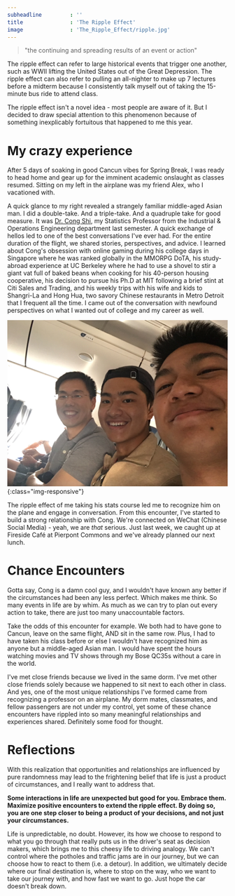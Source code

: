 ```yaml
---
subheadline         : ''
title               : 'The Ripple Effect'
image        		: 'The_Ripple_Effect/ripple.jpg'
---
```


> "the continuing and spreading results of an event or action"

The ripple effect can refer to large historical events that trigger one another, such as WWII lifting the United States out of the Great Depression. The ripple effect can also refer to pulling an all-nighter to make up 7 lectures before a midterm because I consistently talk myself out of taking the 15-minute bus ride to attend class.

<!--more-->

The ripple effect isn't a novel idea - most people are aware of it. But I decided to draw special attention to this phenomenon because of something inexplicably fortuitous that happened to me this year.

# My crazy experience

After 5 days of soaking in good Cancun vibes for Spring Break, I was ready to head home and gear up for the imminent academic onslaught as classes resumed. Sitting on my left in the airplane was my friend Alex, who I vacationed with.

A quick glance to my right revealed a strangely familiar middle-aged Asian man. I did a double-take. And a triple-take. And a quadruple take for good measure. It was [Dr. Cong Shi][1], my Statistics Professor from the Industrial & Operations Engineering department last semester. A quick exchange of hellos led to one of the best conversations I've ever had. For the entire duration of the flight, we shared stories, perspectives, and advice. I learned about Cong's obsession with online gaming during his college days in Singapore where he was ranked globally in the MMORPG DoTA, his study-abroad experience at UC Berkeley where he had to use a shovel to stir a giant vat full of baked beans when cooking for his 40-person housing cooperative, his decision to pursue his Ph.D at MIT following a brief stint at Citi Sales and Trading, and his weekly trips with his wife and kids to Shangri-La and Hong Hua, two savory Chinese restaurants in Metro Detroit that I frequent all the time. I came out of the conversation with newfound perspectives on what I wanted out of college and my career as well.

![Cong, Shui, and Zhang](../images/The_Ripple_Effect/cong.JPG){:class="img-responsive"}

The ripple effect of me taking his stats course led me to recognize him on the plane and engage in conversation. From this encounter, I've started to build a strong relationship with Cong. We're connected on WeChat (Chinese Social Media) - yeah, we are *that* serious. Just last week, we caught up at Fireside Café at Pierpont Commons and we've already planned our next lunch. 

# Chance Encounters

Gotta say, Cong is a damn cool guy, and I wouldn't have known any better if the circumstances had been any less perfect. Which makes me think. So many events in life are by whim. As much as we can try to plan out every action to take, there are just too many unaccountable factors.

Take the odds of this encounter for example. We both had to have gone to Cancun, leave on the same flight, AND sit in the same row. Plus, I had to have taken his class before or else I wouldn't have recognized him as anyone but a middle-aged Asian man. I would have spent the hours watching movies and TV shows through my Bose QC35s without a care in the world.

I've met close friends because we lived in the same dorm. I've met other close friends solely because we happened to sit next to each other in class. And yes, one of the most unique relationships I've formed came from recognizing a professor on an airplane. My dorm mates, classmates, and fellow passengers are not under my control, yet some of these chance encounters have rippled into so many meaningful relationships and experiences shared. Definitely some food for thought.

# Reflections

With this realization that opportunities and relationships are influenced by pure randomness may lead to the frightening belief that life is just a product of circumstances, and I really want to address that. 

**Some interactions in life are unexpected but good for you. Embrace them. Maximize positive encounters to extend the ripple effect. By doing so, you are one step closer to being a product of your decisions, and not just your circumstances.**

Life is unpredictable, no doubt. However, its how we choose to respond to what you go through that really puts us in the driver's seat as decision makers, which brings me to this cheesy life to driving analogy. We can't control where the potholes and traffic jams are in our journey, but we can choose how to react to them (i.e. a detour). In addition, we ultimately decide where our final destination is, where to stop on the way, who we want to take our journey with, and how fast we want to go. Just hope the car doesn't break down.

[1]: http://www-personal.umich.edu/~shicong/
